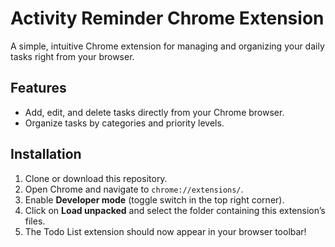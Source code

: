 # Activity Reminder Chrome Extension
A simple, intuitive Chrome extension for managing and organizing your daily tasks right from your browser.

## Features
- Add, edit, and delete tasks directly from your Chrome browser.
- Organize tasks by categories and priority levels.

## Installation
1. Clone or download this repository.
2. Open Chrome and navigate to `chrome://extensions/`.
3. Enable **Developer mode** (toggle switch in the top right corner).
4. Click on **Load unpacked** and select the folder containing this extension’s files.
5. The Todo List extension should now appear in your browser toolbar!




